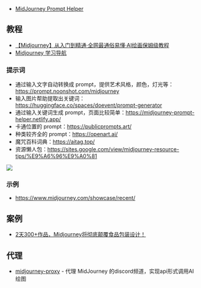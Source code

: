 - [MidJourney Prompt Helper](https://prompt.noonshot.com/)

## 教程

- [【Midjourney】从入门到精通·全网最通俗易懂·AI绘画保姆级教程](https://space.bilibili.com/630876766/channel/collectiondetail?sid=1045607&ctype=0)
- [Midjourney 学习导航](https://learningprompt.wiki/docs/midjourney-learning-path)

### 提示词

- 通过输入文字自动转换成 prompt，提供艺术风格，颜色，灯光等：https://prompt.noonshot.com/midjourney​
- 输入图片帮助提取出关键词：https://huggingface.co/spaces/doevent/prompt-generator​
- 通过输入关键词生成 prompt，页面比较简单：https://midjourney-prompt-helper.netlify.app/​
- 卡通位置的 prompt：https://publicprompts.art/​
- 种类较齐全的 prompt：https://openart.ai/​
- 魔咒百科词典：https://aitag.top/
- 资源懒人包：https://sites.google.com/view/midjourney-resource-tips/%E9%A6%96%E9%A0%81

![](./prompt.png)

### 示例

- https://www.midjourney.com/showcase/recent/

## 案例

- [2天300+作品，Midjourney将彻底颠覆食品包装设计！](https://mp.weixin.qq.com/s/b1v2Jp04119bDeyuBLv_Iw)

## 代理

- [midjourney-proxy](https://github.com/novicezk/midjourney-proxy) - 代理 MidJourney 的discord频道，实现api形式调用AI绘图